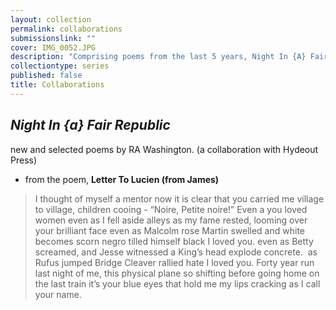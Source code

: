 ```yaml
---
layout: collection
permalink: collaborations
submissionslink: ""
cover: IMG_0052.JPG
description: "Comprising poems from the last 5 years, Night In {A} Fair Republic is Washington's most personal collection to date."
collectiontype: series
published: false
title: Collaborations
---
```


##  _Night In {a} Fair Republic_ 
new and selected poems by RA Washington.
(a collaboration with Hydeout Press)
- from the poem, **Letter To Lucien (from James)**
> I thought of myself
a mentor
now it is clear that you carried me
village to village, children cooing - “Noire, Petite noire!”
Even a you loved women
even as I fell aside alleys
as my fame rested, looming over your brilliant face
even as Malcolm rose
Martin swelled
and white becomes scorn
negro tilled himself black
I loved you.
even as Betty screamed,
and Jesse witnessed a King’s head explode concrete. 
as Rufus jumped Bridge
Cleaver rallied hate
I loved you.
Forty year run
last night of me, this physical plane so shifting before
going home on the last train
it’s your blue eyes that hold me
my lips cracking as I call your name.




